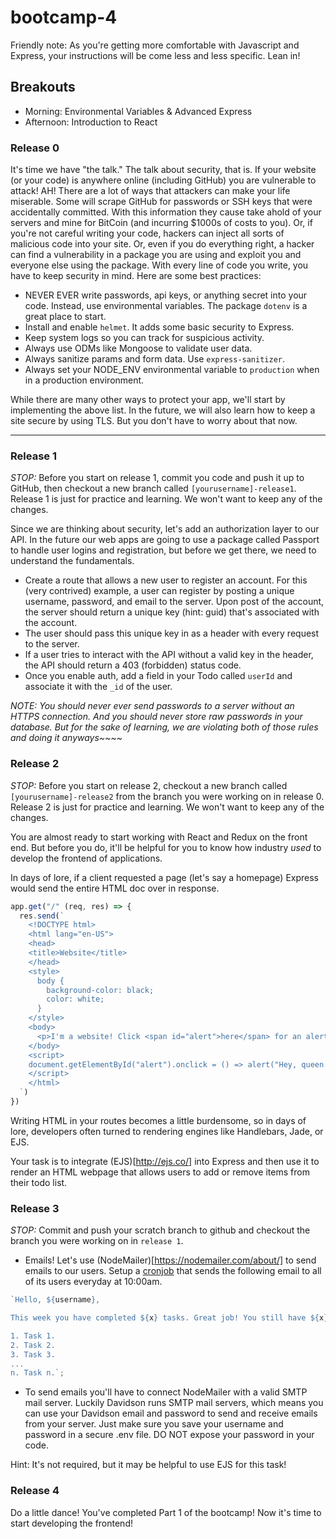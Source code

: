 # bootcamp-4

Friendly note: As you're getting more comfortable with Javascript and Express, your instructions will be come less and less specific. Lean in!

## Breakouts

* Morning: Environmental Variables & Advanced Express
* Afternoon: Introduction to React

### Release 0

It's time we have "the talk." The talk about security, that is. If your website (or your code) is anywhere online (including GitHub) you are vulnerable to attack! AH! There are a lot of ways that attackers can make your life miserable. Some will scrape GitHub for passwords or SSH keys that were accidentally committed. With this information they cause take ahold of your servers and mine for BitCoin (and incurring $1000s of costs to you). Or, if you're not careful writing your code, hackers can inject all sorts of malicious code into your site. Or, even if you do everything right, a hacker can find a vulnerability in a package you are using and exploit you and everyone else using the package. With every line of code you write, you have to keep security in mind. Here are some best practices:

* NEVER EVER write passwords, api keys, or anything secret into your code. Instead, use environmental variables. The package `dotenv` is a great place to start.
* Install and enable `helmet`. It adds some basic security to Express.
* Keep system logs so you can track for suspicious activity.
* Always use ODMs like Mongoose to validate user data.
* Always sanitize params and form data. Use `express-sanitizer`.
* Always set your NODE_ENV environmental variable to `production` when in a production environment.

While there are many other ways to protect your app, we'll start by implementing the above list. In the future, we will also learn how to keep a site secure by using TLS. But you don't have to worry about that now.

---

### Release 1

_STOP:_ Before you start on release 1, commit you code and push it up to GitHub, then checkout a new branch called `[yourusername]-release1`. Release 1 is just for practice and learning. We won't want to keep any of the changes.

Since we are thinking about security, let's add an authorization layer to our API. In the future our web apps are going to use a package called Passport to handle user logins and registration, but before we get there, we need to understand the fundamentals.

* Create a route that allows a new user to register an account. For this (very contrived) example, a user can register by posting a unique username, password, and email to the server. Upon post of the account, the server should return a unique key (hint: guid) that's associated with the account.
* The user should pass this unique key in as a header with every request to the server.
* If a user tries to interact with the API without a valid key in the header, the API should return a 403 (forbidden) status code.
* Once you enable auth, add a field in your Todo called `userId` and associate it with the `_id` of the user.

_NOTE: You should never ever send passwords to a server without an HTTPS connection. And you should never store raw passwords in your database. But for the sake of learning, we are violating both of those rules and doing it anyways~~~~_

### Release 2

_STOP:_ Before you start on release 2, checkout a new branch called `[yourusername]-release2` from the branch you were working on in release 0. Release 2 is just for practice and learning. We won't want to keep any of the changes.

You are almost ready to start working with React and Redux on the front end. But before you do, it'll be helpful for you to know how industry _used_ to develop the frontend of applications.

In days of lore, if a client requested a page (let's say a homepage) Express would send the entire HTML doc over in response.

```javascript
app.get("/" (req, res) => {
  res.send(`
    <!DOCTYPE html>
    <html lang="en-US">
    <head>
    <title>Website</title>
    </head>
    <style>
      body {
        background-color: black;
        color: white;
      }
    </style>
    <body>
      <p>I'm a website! Click <span id="alert">here</span> for an alert!</p>
    </body>
    <script>
    document.getElementById("alert").onclick = () => alert("Hey, queen.");
    </script>
    </html>
  `)
})
```

Writing HTML in your routes becomes a little burdensome, so in days of lore, developers often turned to rendering engines like Handlebars, Jade, or EJS.

Your task is to integrate (EJS)[http://ejs.co/] into Express and then use it to render an HTML webpage that allows users to add or remove items from their todo list.

### Release 3

_STOP:_ Commit and push your scratch branch to github and checkout the branch you were working on in `release 1`.

* Emails! Let's use (NodeMailer)[https://nodemailer.com/about/] to send emails to our users. Setup a [cronjob](https://github.com/kelektiv/node-cron) that sends the following email to all of its users everyday at 10:00am.

```javascript
`Hello, ${username},

This week you have completed ${x} tasks. Great job! You still have ${x} tasks to go. They are:

1. Task 1.
2. Task 2.
3. Task 3.
...
n. Task n.`;
```

* To send emails you'll have to connect NodeMailer with a valid SMTP mail server. Luckily Davidson runs SMTP mail servers, which means you can use your Davidson email and password to send and receive emails from your server. Just make sure you save your username and password in a secure .env file. DO NOT expose your password in your code.

Hint: It's not required, but it may be helpful to use EJS for this task!

### Release 4

Do a little dance! You've completed Part 1 of the bootcamp! Now it's time to start developing the frontend!
